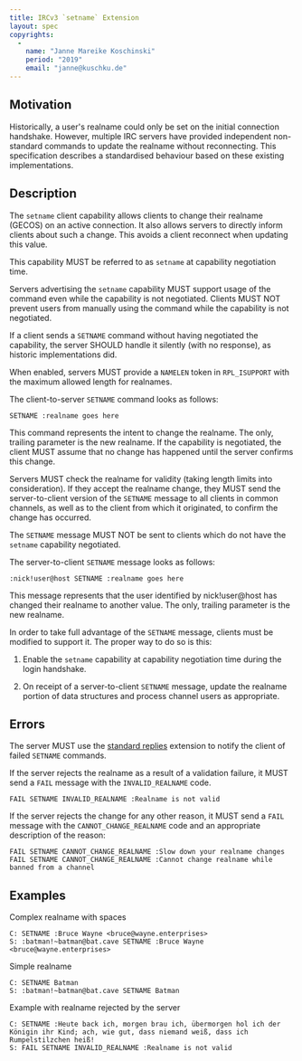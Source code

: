 ```yaml
---
title: IRCv3 `setname` Extension
layout: spec
copyrights:
  -
    name: "Janne Mareike Koschinski"
    period: "2019"
    email: "janne@kuschku.de"
---
```


## Motivation

Historically, a user's realname could only be set on the initial connection
handshake. However, multiple IRC servers have provided independent non-standard
commands to update the realname without reconnecting. This specification
describes a standardised behaviour based on these existing implementations.

## Description

The `setname` client capability allows clients to change their realname
(GECOS) on an active connection. It also allows servers to directly inform
clients about such a change.
This avoids a client reconnect when updating this value.

This capability MUST be referred to as `setname` at capability
negotiation time.

Servers advertising the `setname` capability MUST support usage of the
command even while the capability is not negotiated. Clients MUST NOT prevent
users from manually using the command while the capability is not negotiated.

If a client sends a `SETNAME` command without having negotiated the capability,
the server SHOULD handle it silently (with no response), as historic
implementations did.

When enabled, servers MUST provide a `NAMELEN` token in `RPL_ISUPPORT` with the
maximum allowed length for realnames.

The client-to-server `SETNAME` command looks as follows:

    SETNAME :realname goes here

This command represents the intent to change the realname. The only, trailing
parameter is the new realname. If the capability is negotiated, the client
MUST assume that no change has happened until the server confirms this
change.

Servers MUST check the realname for validity (taking length limits into
consideration). If they accept the realname change, they MUST send the
server-to-client version of the `SETNAME` message to all clients in common
channels, as well as to the client from which it originated, to confirm the
change has occurred.

The `SETNAME` message MUST NOT be sent to clients which do not have the
`setname` capability negotiated.

The server-to-client `SETNAME` message looks as follows:

    :nick!user@host SETNAME :realname goes here

This message represents that the user identified by nick!user@host has changed
their realname to another value. The only, trailing parameter is the new
realname.

In order to take full advantage of the `SETNAME` message, clients must be
modified to support it. The proper way to do so is this:

1) Enable the `setname` capability at capability negotiation time during
   the login handshake.

2) On receipt of a server-to-client `SETNAME` message, update the realname
   portion of data structures and process channel users as appropriate.

## Errors

The server MUST use the [standard replies][] extension to notify the client of
failed `SETNAME` commands.

If the server rejects the realname as a result of a validation failure, it MUST
send a `FAIL` message with the `INVALID_REALNAME` code.

    FAIL SETNAME INVALID_REALNAME :Realname is not valid

If the server rejects the change for any other reason, it MUST send a `FAIL`
message with the `CANNOT_CHANGE_REALNAME` code and an appropriate description of
the reason:

    FAIL SETNAME CANNOT_CHANGE_REALNAME :Slow down your realname changes
    FAIL SETNAME CANNOT_CHANGE_REALNAME :Cannot change realname while banned from a channel

## Examples

Complex realname with spaces

    C: SETNAME :Bruce Wayne <bruce@wayne.enterprises>
    S: :batman!~batman@bat.cave SETNAME :Bruce Wayne <bruce@wayne.enterprises>

Simple realname

    C: SETNAME Batman
    S: :batman!~batman@bat.cave SETNAME Batman

Example with realname rejected by the server

    C: SETNAME :Heute back ich, morgen brau ich, übermorgen hol ich der Königin ihr Kind; ach, wie gut, dass niemand weiß, dass ich Rumpelstilzchen heiß!
    S: FAIL SETNAME INVALID_REALNAME :Realname is not valid

[standard replies]: ../extensions/standard-replies.html